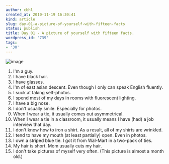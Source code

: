 ```yaml
---
author: cbhl
created_at: 2010-11-19 16:30:41
kind: article
slug: day-01-a-picture-of-yourself-with-fifteen-facts
status: publish
title: Day 01 - A picture of yourself with fifteen facts.
wordpress_id: '739'
tags:
- '30'
---
```


![image](http://images.azuresky.ca/blog/wp-content/uploads/2010/11/wpid-IMG_20101020_113902.jpg)
1.  I'm a guy.
2.  I have black hair.
3.  I have glasses.
4.  I'm of east asian descent. Even though I only can speak English
    fluently.
5.  I suck at taking self-photos.
6.  I spend most of my days in rooms with fluorescent lighting.
7.  I have a big nose.
8.  I don't usually smile. Especially for photos.
9.  When I wear a tie, it usually comes out asymmetrical.
10. When I wear a tie in a classroom, it usually means I have (had) a
    job interview that day.
11. I don't know how to iron a shirt. As a result, all of my shirts are
    wrinkled.
12. I tend to have my mouth (at least partially) open. Even in photos.
13. I own a striped blue tie. I got it from Wal-Mart in a two-pack of
    ties.
14. My hair is short. Mom usually cuts my hair.
15. I don't take pictures of myself very often. (This picture is almost
    a month old.)

